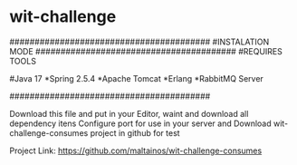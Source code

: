 # wit-challenge

########################################
#INSTALATION MODE
########################################
#REQUIRES TOOLS

#Java 17
*Spring 2.5.4
*Apache Tomcat
*Erlang
*RabbitMQ Server

########################################

Download this file and put in your Editor, waint and download all dependency itens
Configure port for use in your server and Download wit-challenge-consumes project in github for test

Project Link: https://github.com/maltainos/wit-challenge-consumes
